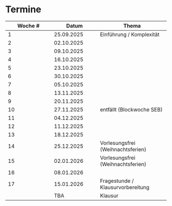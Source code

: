 # Termine

<table><thead><tr><th width="128">Woche #</th><th width="128">Datum</th><th>Thema</th></tr></thead><tbody><tr><td>1</td><td>25.09.2025</td><td>Einführung / Komplexität</td></tr><tr><td>2</td><td>02.10.2025</td><td></td></tr><tr><td>3</td><td>09.10.2025</td><td></td></tr><tr><td>4</td><td>16.10.2025</td><td></td></tr><tr><td>5</td><td>23.10.2025</td><td></td></tr><tr><td>6</td><td>30.10.2025</td><td></td></tr><tr><td>7</td><td>05.10.2025</td><td></td></tr><tr><td>8</td><td>13.11.2025</td><td></td></tr><tr><td>9</td><td>20.11.2025</td><td></td></tr><tr><td>10</td><td>27.11.2025</td><td>entfällt (Blockwoche SEB)</td></tr><tr><td>11</td><td>04.12.2025</td><td></td></tr><tr><td>12</td><td>11.12.2025</td><td></td></tr><tr><td>13</td><td>18.12.2025</td><td></td></tr><tr><td>14</td><td>25.12.2025</td><td>Vorlesungsfrei (Weihnachtsferien)</td></tr><tr><td>15</td><td>02.01.2026</td><td>Vorlesungsfrei (Weihnachtsferien)</td></tr><tr><td>16</td><td>08.01.2026</td><td></td></tr><tr><td>17</td><td>15.01.2026</td><td>Fragestunde / Klausurvorbereitung</td></tr><tr><td></td><td>TBA</td><td>Klausur</td></tr></tbody></table>
